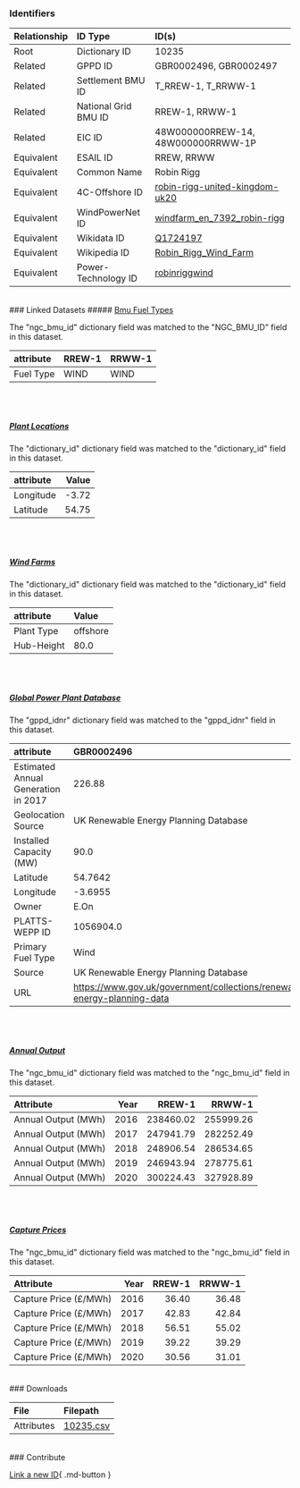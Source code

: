### Identifiers

| Relationship   | ID Type              | ID(s)                                                                                                                     |
|:---------------|:---------------------|:--------------------------------------------------------------------------------------------------------------------------|
| Root           | Dictionary ID        | 10235                                                                                                                     |
| Related        | GPPD ID              | GBR0002496, GBR0002497                                                                                                    |
| Related        | Settlement BMU ID    | T_RREW-1, T_RRWW-1                                                                                                        |
| Related        | National Grid BMU ID | RREW-1, RRWW-1                                                                                                            |
| Related        | EIC ID               | 48W000000RREW-14, 48W000000RRWW-1P                                                                                        |
| Equivalent     | ESAIL ID             | RREW, RRWW                                                                                                                |
| Equivalent     | Common Name          | Robin Rigg                                                                                                                |
| Equivalent     | 4C-Offshore ID       | [robin-rigg-united-kingdom-uk20](https://www.4coffshore.com/windfarms/united-kingdom/robin-rigg-united-kingdom-uk20.html) |
| Equivalent     | WindPowerNet ID      | [windfarm_en_7392_robin-rigg](https://www.thewindpower.net/windfarm_en_7392_robin-rigg.php)                               |
| Equivalent     | Wikidata ID          | [Q1724197](https://www.wikidata.org/wiki/Q1724197)                                                                        |
| Equivalent     | Wikipedia ID         | [Robin_Rigg_Wind_Farm](https://en.wikipedia.org/wiki/Robin_Rigg_Wind_Farm)                                                |
| Equivalent     | Power-Technology ID  | [robinriggwind](https://www.power-technology.com/projects/robinriggwind)                                                  |

<br>
### Linked Datasets
##### <a href="https://osuked.github.io/Power-Station-Dictionary/datasets/bmu-fuel-types">Bmu Fuel Types</a>



The "ngc_bmu_id" dictionary field was matched to the "NGC_BMU_ID" field in this dataset.

| attribute   | RREW-1   | RRWW-1   |
|:------------|:---------|:---------|
| Fuel Type   | WIND     | WIND     |

<br><br>
##### <a href="https://osuked.github.io/Power-Station-Dictionary/datasets/plant-locations">Plant Locations</a>



The "dictionary_id" dictionary field was matched to the "dictionary_id" field in this dataset.

| attribute   |   Value |
|:------------|--------:|
| Longitude   |   -3.72 |
| Latitude    |   54.75 |

<br><br>
##### <a href="https://osuked.github.io/Power-Station-Dictionary/datasets/wind-farms">Wind Farms</a>



The "dictionary_id" dictionary field was matched to the "dictionary_id" field in this dataset.

| attribute   | Value    |
|:------------|:---------|
| Plant Type  | offshore |
| Hub-Height  | 80.0     |

<br><br>
##### <a href="https://osuked.github.io/Power-Station-Dictionary/datasets/global-power-plant-database">Global Power Plant Database</a>



The "gppd_idnr" dictionary field was matched to the "gppd_idnr" field in this dataset.

| attribute                           | GBR0002496                                                               | GBR0002497                                                               |
|:------------------------------------|:-------------------------------------------------------------------------|:-------------------------------------------------------------------------|
| Estimated Annual Generation in 2017 | 226.88                                                                   | 226.88                                                                   |
| Geolocation Source                  | UK Renewable Energy Planning Database                                    | UK Renewable Energy Planning Database                                    |
| Installed Capacity (MW)             | 90.0                                                                     | 90.0                                                                     |
| Latitude                            | 54.7642                                                                  | 54.7473                                                                  |
| Longitude                           | -3.6955                                                                  | -3.7293                                                                  |
| Owner                               | E.On                                                                     | E.On                                                                     |
| PLATTS-WEPP ID                      | 1056904.0                                                                | 1056904.0                                                                |
| Primary Fuel Type                   | Wind                                                                     | Wind                                                                     |
| Source                              | UK Renewable Energy Planning Database                                    | UK Renewable Energy Planning Database                                    |
| URL                                 | https://www.gov.uk/government/collections/renewable-energy-planning-data | https://www.gov.uk/government/collections/renewable-energy-planning-data |

<br><br>
##### <a href="https://osuked.github.io/Power-Station-Dictionary/datasets/annual-output">Annual Output</a>



The "ngc_bmu_id" dictionary field was matched to the "ngc_bmu_id" field in this dataset.

| Attribute           |   Year |    RREW-1 |    RRWW-1 |
|:--------------------|-------:|----------:|----------:|
| Annual Output (MWh) |   2016 | 238460.02 | 255999.26 |
| Annual Output (MWh) |   2017 | 247941.79 | 282252.49 |
| Annual Output (MWh) |   2018 | 248906.54 | 286534.65 |
| Annual Output (MWh) |   2019 | 246943.94 | 278775.61 |
| Annual Output (MWh) |   2020 | 300224.43 | 327928.89 |

<br><br>
##### <a href="https://osuked.github.io/Power-Station-Dictionary/datasets/capture-prices">Capture Prices</a>



The "ngc_bmu_id" dictionary field was matched to the "ngc_bmu_id" field in this dataset.

| Attribute             |   Year |   RREW-1 |   RRWW-1 |
|:----------------------|-------:|---------:|---------:|
| Capture Price (£/MWh) |   2016 |    36.40 |    36.48 |
| Capture Price (£/MWh) |   2017 |    42.83 |    42.84 |
| Capture Price (£/MWh) |   2018 |    56.51 |    55.02 |
| Capture Price (£/MWh) |   2019 |    39.22 |    39.29 |
| Capture Price (£/MWh) |   2020 |    30.56 |    31.01 |


<br>
### Downloads


| File       | Filepath                                                                              |
|:-----------|:--------------------------------------------------------------------------------------|
| Attributes | [10235.csv](https://osuked.github.io/Power-Station-Dictionary/object_attrs/10235.csv) |


<br>
### Contribute

[Link a new ID](https://docs.google.com/forms/d/e/1FAIpQLSc5jRsQ7NgiLLXbwo9PUdwTQyuqbRwThltG56-o6NVSe7E_nw/viewform?usp=pp_url&entry.251912331=10235){ .md-button }